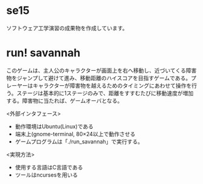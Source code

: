 # se15
ソフトウェア工学演習の成果物を作成しています。

# run! savannah
このゲームは、主人公のキャラクターが画面上を右へ移動し、近づいてくる障害物をジャンプして避けて進み、移動距離のハイスコアを目指すゲームである。プレーヤーはキャラクターが障害物を越えるためのタイミングにあわせて操作を行う。ステージは基本的に1ステージのみで、距離をすすむたびに移動速度が増加する。障害物に当たれば、ゲームオーバとなる。

<外部インタフェース>
 - 動作環境はUbuntu(Linux)である
 - 端末上(gnome-terminal, 80×24以上で動作させる
 - ゲームプログラムは「./run_savannah」で実行する。
 
<実現方法>
 - 使用する言語はC言語である
 - ツールはncursesを用いる
